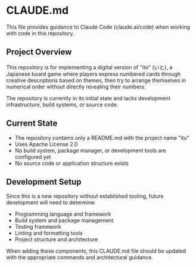 # CLAUDE.md

This file provides guidance to Claude Code (claude.ai/code) when working with code in this repository.

## Project Overview

This repository is for implementing a digital version of "ito" (いと), a Japanese board game where players express numbered cards through creative descriptions based on themes, then try to arrange themselves in numerical order without directly revealing their numbers.

The repository is currently in its initial state and lacks development infrastructure, build systems, or source code.

## Current State

- The repository contains only a README.md with the project name "ito"
- Uses Apache License 2.0
- No build system, package manager, or development tools are configured yet
- No source code or application structure exists

## Development Setup

Since this is a new repository without established tooling, future development will need to determine:
- Programming language and framework
- Build system and package management
- Testing framework
- Linting and formatting tools
- Project structure and architecture

When adding these components, this CLAUDE.md file should be updated with the appropriate commands and architectural guidance.